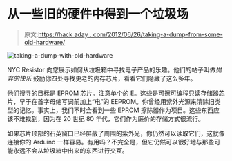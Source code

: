 # 从一些旧的硬件中得到一个垃圾场

> 原文:[https://hack aday . com/2012/06/26/taking-a-dump-from-some-old-hardware/](https://hackaday.com/2012/06/26/taking-a-dump-from-some-old-hardware/)

![](../Images/7dbe0bb1738c586d438ca9c6ed07b79d.png "taking-a-dump-with-old-hardware")

NYC Resistor 向您展示如何从垃圾箱中寻找电子产品的乐趣。他们的帖子叫做*抛弃的快乐* 鼓励你四处寻找更老的内存芯片，看看它们隐藏了这么多年。

他们搜寻的目标是 EPROM 芯片。注意单个的 E。这些是可擦可编程只读存储器芯片，早于在首字母缩写词前加上“电”的 EEPROM。你曾经用紫外光源来清除旧类型的记忆。事实上，我们不时会看到一些 EPROM 擦除器作为项目。这些东西应该不难找到，因为在 20 世纪 80 年代，它们作为廉价的存储方式很流行。

如果芯片顶部的石英窗口已经屏蔽了周围的紫外光，你仍然可以读取它们，这就像连接你的 Arduino 一样容易。有用吗？不完全是，但它仍然可以很好地与那些可能永远不会从垃圾箱中出来的东西进行交互。